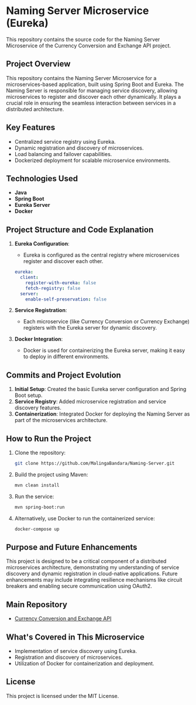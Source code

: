 
# Naming Server Microservice (Eureka)

This repository contains the source code for the Naming Server Microservice of the Currency Conversion and Exchange API project. 

## Project Overview

This repository contains the Naming Server Microservice for a microservices-based application, built using Spring Boot and Eureka. The Naming Server is responsible for managing service discovery, allowing microservices to register and discover each other dynamically. It plays a crucial role in ensuring the seamless interaction between services in a distributed architecture.

## Key Features

- Centralized service registry using Eureka.
- Dynamic registration and discovery of microservices.
- Load balancing and failover capabilities.
- Dockerized deployment for scalable microservice environments.

## Technologies Used

- **Java**
- **Spring Boot**
- **Eureka Server**
- **Docker**

## Project Structure and Code Explanation

1. **Eureka Configuration**:
   - Eureka is configured as the central registry where microservices register and discover each other.
   ```yaml
   eureka:
     client:
       register-with-eureka: false
       fetch-registry: false
     server:
       enable-self-preservation: false
   ```

2. **Service Registration**:
   - Each microservice (like Currency Conversion or Currency Exchange) registers with the Eureka server for dynamic discovery.

3. **Docker Integration**:
   - Docker is used for containerizing the Eureka server, making it easy to deploy in different environments.

## Commits and Project Evolution

1. **Initial Setup**: Created the basic Eureka server configuration and Spring Boot setup.
2. **Service Registry**: Added microservice registration and service discovery features.
3. **Containerization**: Integrated Docker for deploying the Naming Server as part of the microservices architecture.

## How to Run the Project

1. Clone the repository:
   ```bash
   git clone https://github.com/MalingaBandara/Naming-Server.git
   ```
2. Build the project using Maven:
   ```bash
   mvn clean install
   ```
3. Run the service:
   ```bash
   mvn spring-boot:run
   ```
4. Alternatively, use Docker to run the containerized service:
   ```bash
   docker-compose up
   ```

## Purpose and Future Enhancements

This project is designed to be a critical component of a distributed microservices architecture, demonstrating my understanding of service discovery and dynamic registration in cloud-native applications. Future enhancements may include integrating resilience mechanisms like circuit breakers and enabling secure communication using OAuth2.

## Main Repository

- [Currency Conversion and Exchange API](https://github.com/MalingaBandara/Currency-Conversion-Exchange-Microservices)

## What's Covered in This Microservice

- Implementation of service discovery using Eureka.
- Registration and discovery of microservices.
- Utilization of Docker for containerization and deployment.

## License

This project is licensed under the MIT License.
